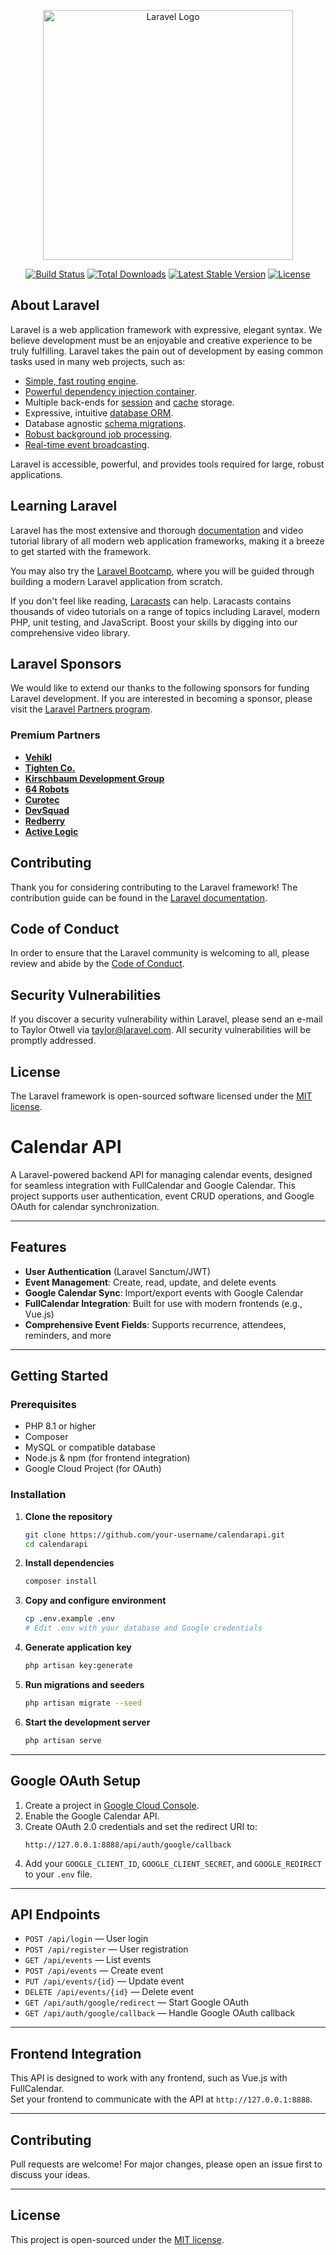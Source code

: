<p align="center"><a href="https://laravel.com" target="_blank"><img src="https://raw.githubusercontent.com/laravel/art/master/logo-lockup/5%20SVG/2%20CMYK/1%20Full%20Color/laravel-logolockup-cmyk-red.svg" width="400" alt="Laravel Logo"></a></p>

<p align="center">
<a href="https://github.com/laravel/framework/actions"><img src="https://github.com/laravel/framework/workflows/tests/badge.svg" alt="Build Status"></a>
<a href="https://packagist.org/packages/laravel/framework"><img src="https://img.shields.io/packagist/dt/laravel/framework" alt="Total Downloads"></a>
<a href="https://packagist.org/packages/laravel/framework"><img src="https://img.shields.io/packagist/v/laravel/framework" alt="Latest Stable Version"></a>
<a href="https://packagist.org/packages/laravel/framework"><img src="https://img.shields.io/packagist/l/laravel/framework" alt="License"></a>
</p>

## About Laravel

Laravel is a web application framework with expressive, elegant syntax. We believe development must be an enjoyable and creative experience to be truly fulfilling. Laravel takes the pain out of development by easing common tasks used in many web projects, such as:

-   [Simple, fast routing engine](https://laravel.com/docs/routing).
-   [Powerful dependency injection container](https://laravel.com/docs/container).
-   Multiple back-ends for [session](https://laravel.com/docs/session) and [cache](https://laravel.com/docs/cache) storage.
-   Expressive, intuitive [database ORM](https://laravel.com/docs/eloquent).
-   Database agnostic [schema migrations](https://laravel.com/docs/migrations).
-   [Robust background job processing](https://laravel.com/docs/queues).
-   [Real-time event broadcasting](https://laravel.com/docs/broadcasting).

Laravel is accessible, powerful, and provides tools required for large, robust applications.

## Learning Laravel

Laravel has the most extensive and thorough [documentation](https://laravel.com/docs) and video tutorial library of all modern web application frameworks, making it a breeze to get started with the framework.

You may also try the [Laravel Bootcamp](https://bootcamp.laravel.com), where you will be guided through building a modern Laravel application from scratch.

If you don't feel like reading, [Laracasts](https://laracasts.com) can help. Laracasts contains thousands of video tutorials on a range of topics including Laravel, modern PHP, unit testing, and JavaScript. Boost your skills by digging into our comprehensive video library.

## Laravel Sponsors

We would like to extend our thanks to the following sponsors for funding Laravel development. If you are interested in becoming a sponsor, please visit the [Laravel Partners program](https://partners.laravel.com).

### Premium Partners

-   **[Vehikl](https://vehikl.com)**
-   **[Tighten Co.](https://tighten.co)**
-   **[Kirschbaum Development Group](https://kirschbaumdevelopment.com)**
-   **[64 Robots](https://64robots.com)**
-   **[Curotec](https://www.curotec.com/services/technologies/laravel)**
-   **[DevSquad](https://devsquad.com/hire-laravel-developers)**
-   **[Redberry](https://redberry.international/laravel-development)**
-   **[Active Logic](https://activelogic.com)**

## Contributing

Thank you for considering contributing to the Laravel framework! The contribution guide can be found in the [Laravel documentation](https://laravel.com/docs/contributions).

## Code of Conduct

In order to ensure that the Laravel community is welcoming to all, please review and abide by the [Code of Conduct](https://laravel.com/docs/contributions#code-of-conduct).

## Security Vulnerabilities

If you discover a security vulnerability within Laravel, please send an e-mail to Taylor Otwell via [taylor@laravel.com](mailto:taylor@laravel.com). All security vulnerabilities will be promptly addressed.

## License

The Laravel framework is open-sourced software licensed under the [MIT license](https://opensource.org/licenses/MIT).

# Calendar API

A Laravel-powered backend API for managing calendar events, designed for seamless integration with FullCalendar and Google Calendar. This project supports user authentication, event CRUD operations, and Google OAuth for calendar synchronization.

---

## Features

-   **User Authentication** (Laravel Sanctum/JWT)
-   **Event Management**: Create, read, update, and delete events
-   **Google Calendar Sync**: Import/export events with Google Calendar
-   **FullCalendar Integration**: Built for use with modern frontends (e.g., Vue.js)
-   **Comprehensive Event Fields**: Supports recurrence, attendees, reminders, and more

---

## Getting Started

### Prerequisites

-   PHP 8.1 or higher
-   Composer
-   MySQL or compatible database
-   Node.js & npm (for frontend integration)
-   Google Cloud Project (for OAuth)

### Installation

1. **Clone the repository**

    ```sh
    git clone https://github.com/your-username/calendarapi.git
    cd calendarapi
    ```

2. **Install dependencies**

    ```sh
    composer install
    ```

3. **Copy and configure environment**

    ```sh
    cp .env.example .env
    # Edit .env with your database and Google credentials
    ```

4. **Generate application key**

    ```sh
    php artisan key:generate
    ```

5. **Run migrations and seeders**

    ```sh
    php artisan migrate --seed
    ```

6. **Start the development server**
    ```sh
    php artisan serve
    ```

---

## Google OAuth Setup

1. Create a project in [Google Cloud Console](https://console.cloud.google.com/).
2. Enable the Google Calendar API.
3. Create OAuth 2.0 credentials and set the redirect URI to:
    ```
    http://127.0.0.1:8888/api/auth/google/callback
    ```
4. Add your `GOOGLE_CLIENT_ID`, `GOOGLE_CLIENT_SECRET`, and `GOOGLE_REDIRECT` to your `.env` file.

---

## API Endpoints

-   `POST /api/login` — User login
-   `POST /api/register` — User registration
-   `GET /api/events` — List events
-   `POST /api/events` — Create event
-   `PUT /api/events/{id}` — Update event
-   `DELETE /api/events/{id}` — Delete event
-   `GET /api/auth/google/redirect` — Start Google OAuth
-   `GET /api/auth/google/callback` — Handle Google OAuth callback

---

## Frontend Integration

This API is designed to work with any frontend, such as Vue.js with FullCalendar.  
Set your frontend to communicate with the API at `http://127.0.0.1:8888`.

---

## Contributing

Pull requests are welcome! For major changes, please open an issue first to discuss your ideas.

---

## License

This project is open-sourced under the [MIT license](https://opensource.org/licenses/MIT).
